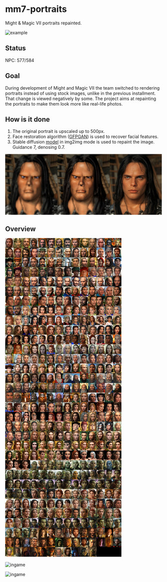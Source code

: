 # mm7-portraits
Might &amp; Magic VII portraits repainted.

![example](example.jpg)

## Status

NPC: 577/584

## Goal

During development of Might and Magic VII the team switched to rendering portraits instead of using stock images, unlike in the previous installment.
That change is viewed negatively by some. The project aims at repainting the portraits to make them look more like real-life photos.

## How is it done

1. The original portrait is upscaled up to 500px.
2. Face restoration algorithm ([GFPGAN](https://github.com/TencentARC/GFPGAN)) is used to recover facial features.
3. Stable diffusion [model](https://civitai.com/models/372465/pony-realism) in img2img mode is used to repaint the image. Guidance 7, denosing 0.7.

![example2](example2.jpg)

## Overview

![overview](overview_v08.jpg)

![ingame](ingame1.jpg)

![ingame](ingame2.jpg)
